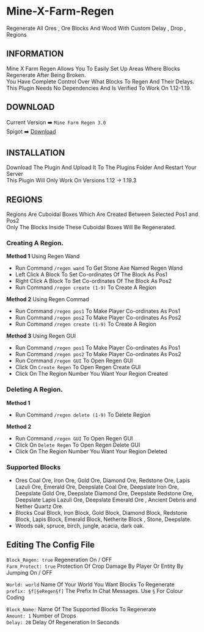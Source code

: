 # **Mine-X-Farm-Regen**
Regenerate All Ores , Ore Blocks And Wood With Custom Delay , Drop , Regions

## **INFORMATION**
Mine X Farm Regen Allows You To Easily Set Up Areas Where Blocks Regenerate After Being Broken.   
You Have Complete Control Over What Blocks To Regen And Their Delays.  
This Plugin Needs No Dependencies And Is Verified To Work On 1.12-1.19. 
  
## **DOWNLOAD**
Current Version ➡️ ``Mine Farm Regen 3.0``   
Spigot ➡️ [Download](https://www.spigotmc.org/resources/mine-x-farm-regen%E2%9B%8F%EF%B8%8F-1-12-1-19.107060/)
  

## **INSTALLATION**
Download The Plugin And Upload It To The Plugins Folder And Restart Your Server  
This Plugin Will Only Work On Versions 1.12 -> 1.19.3 
   

## **REGIONS**
Regions Are Cuboidal Boxes Which Are Created Between Selected Pos1 and Pos2  
Only The Blocks Inside These Cuboidal Boxes Will Be Regenerated.  

### **Creating A Region**.  
**Method 1**
Using Regen Wand
+ Run Command ``/regen wand`` To Get Stone Axe Named Regen Wand 
+ Left Click A Block To Set Co-ordinates Of The Block As Pos1
+ Right Click A Block To Set Co-ordinates Of The Block As Pos2
+ Run Command ``/regen create (1-9)`` To Create A Region  
      
**Method 2**
Using Regen Commad
+ Run Command ``/regen pos1`` To Make Player Co-ordinates As Pos1
+ Run Command ``/regen pos2`` To Make Player Co-ordinates As Pos2
+ Run Command ``/regen create (1-9)`` To Create A Region

**Method 3**
Using Regen GUI
+ Run Command ``/regen pos1`` To Make Player Co-ordinates As Pos1
+ Run Command ``/regen pos2`` To Make Player Co-ordinates As Pos2
+ Run Command ``/regen GUI`` To Open Regen GUI
+ Click On ``Create Regen`` To Open Regen Create GUI
+ Click On The Region Number You Want Your Region Created

### **Deleting A Region**.  
**Method 1**
+ Run Command ``/regen delete (1-9)`` To Delete Region

**Method 2**
+ Run Command ``/regen GUI`` To Open Regen GUI
+ Click On ``Delete Regen`` To Open Regen Delete GUI
+ Click On The Region Number You Want Your Region Deleted

### **Supported Blocks**
+ Ores
 Coal Ore, Iron Ore, Gold Ore, Diamond Ore, Redstone Ore, Lapis Lazuli Ore, Emerald Ore, Deepslate Coal Ore, Deepslate Iron Ore, Deepslate Gold Ore, Deepslate Diamond Ore, Deepslate Redstone Ore, Deepslate Lapis Lazuli Ore, Deepslate Emerald Ore , Ancient Debris and Nether Quartz Ore.
+ Blocks
 Coal Block, Iron Block, Gold Block, Diamond Block, Redstone Block, Lapis Block, Emerald Block, Netherite Block , Stone, Deepslate.
+ Woods
 oak, spruce, birch, jungle, acacia, dark oak.

## Editing The Config File
``Block_Regen: true`` Regeneration On / OFF  
``Farm_Protect: true`` Protection Of Crop Damage By Player Or Entity By Jumping On / OFF  
  
``World: world`` Name Of Your World You Want Blocks To Regenerate  
``prefix: §f[§eRegen§f]`` The Prefix In Chat Messages. Use ``§`` For Colour Coding  

``Block_Name:`` Name Of The Supported Blocks To Regenerate  
    ``Amount: 1`` Number of Drops  
    ``Delay: 20`` Delay Of Regeneration In Seconds






